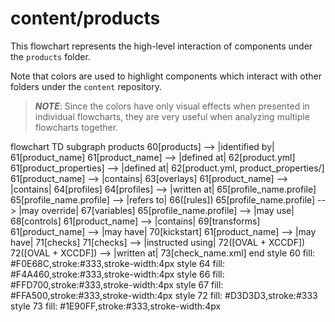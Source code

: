 # content/products

This flowchart represents the high-level interaction of components under the `products` folder.

Note that colors are used to highlight components which interact with other folders under the `content` repository.

> ***NOTE***: Since the colors have only visual effects when presented in individual flowcharts, they are very useful when analyzing multiple flowcharts together.

<div class="mermaid" style="width=100%;">
flowchart TD
    subgraph products
    60[products] --> |identified by| 61[product_name]
        61[product_name] --> |defined at| 62[product.yml]
        61[product_properties] --> |defined at| 62[product.yml, product_properties/]
        61[product_name] --> |contains| 63[overlays]
        61[product_name] --> |contains| 64[profiles]
            64[profiles] --> |written at| 65[profile_name.profile]
                65[profile_name.profile] --> |refers to| 66([rules])
                65[profile_name.profile] --> |may override| 67[variables]
                65[profile_name.profile] --> |may use| 68[controls]
        61[product_name] --> |contains| 69[transforms]
        61[product_name] --> |may have| 70[kickstart]
        61[product_name] --> |may have| 71[checks]
            71[checks] --> |instructed using| 72([OVAL + XCCDF])
                72([OVAL + XCCDF]) --> |written at| 73[check_name.xml]
    end
    style 60 fill: #F0E68C,stroke:#333,stroke-width:4px
    style 64 fill: #F4A460,stroke:#333,stroke-width:4px
    style 66 fill: #FFD700,stroke:#333,stroke-width:4px
    style 67 fill: #FFA500,stroke:#333,stroke-width:4px
    style 72 fill: #D3D3D3,stroke:#333
    style 73 fill: #1E90FF,stroke:#333,stroke-width:4px
</div>
<script src="https://cdn.jsdelivr.net/npm/mermaid/dist/mermaid.min.js"></script>
